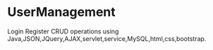 # UserManagement
Login Register CRUD operations using Java,JSON,JQuery,AJAX,servlet,service,MySQL,html,css,bootstrap.
